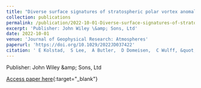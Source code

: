 ```yaml
---
title: "Diverse surface signatures of stratospheric polar vortex anomalies"
collection: publications
permalink: /publication/2022-10-01-Diverse-surface-signatures-of-stratospheric-polar-vortex-anomalies
excerpt: 'Publisher: John Wiley \&amp; Sons, Ltd'
date: 2022-10-01
venue: 'Journal of Geophysical Research: Atmospheres'
paperurl: 'https://doi.org/10.1029/2022JD037422'
citation: ' E Kolstad,  S Lee,  A Butler,  D Domeisen,  C Wulff, &quot;Diverse surface signatures of stratospheric polar vortex anomalies.&quot; Journal of Geophysical Research: Atmospheres, 2022.'
---
```

Publisher: John Wiley \&amp; Sons, Ltd

[Access paper here](https://doi.org/10.1029/2022JD037422){:target="_blank"}
